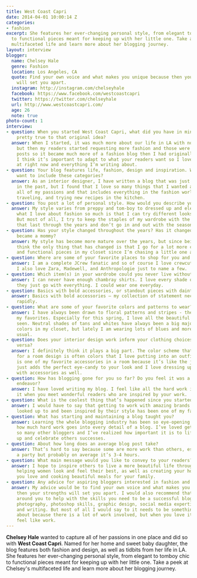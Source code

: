 ```yaml
---
title: West Coast Capri
date: 2014-04-01 10:00:14 Z
categories:
- fashion
excerpt: She features her ever-changing personal style, from elegant to tomboy chic
  to functional pieces meant for keeping up with her little one. Take a peek at Chelsey's
  multifaceted life and learn more about her blogging journey.
layout: interview
blogger:
  name: Chelsey Hale
  genre: Fashion
  location: Los Angeles, CA
  quote: Find your own voice and what makes you unique because then your strengths
    will set you apart.
  instagram: http://instagram.com/chelseyhale
  facebook: https://www.facebook.com/westcoastcapri
  twitter: https://twitter.com/chelseyhale
  url: http://www.westcoastcapri.com/
  age: 26
  note: true
photo-count: 1
interview:
- question: When you started West Coast Capri, what did you have in mind? Has it stayed
    pretty true to that original idea?
  answer: When I started, it was much more about our life in LA with not as much fashion,
    but then my readers started requesting more fashion and those were the most popular
    posts so it became much more of a fashion blog then I had originally planned.
    I think it’s important to adapt to what your readers want so I love where it’s
    at right now and everything I’m writing about.
- question: Your blog features life, fashion, design and inspiration. What made you
    want to include these categories?
  answer: As an interior designer, I have written a blog that was just about design
    in the past, but I found that I love so many things that I wanted a place to include
    all of my passions and that includes everything in the fashion world, home décor,
    traveling, and trying new recipes in the kitchen.
- question: You post a lot of personal style. How would you describe yours?
  answer: My style varies from preppy and tom-boy to dressed up and elegant. That’s
    what I love about fashion so much is that I can try different looks all the time.
    But most of all, I try to keep the staples of my wardrobe with the classic pieces
    that last through the years and don’t go in and out with the seasons.
- question: Has your style changed throughout the years? Has it changed since you
    became a mommy?
  answer: My style has become more mature over the years, but since being a mom I
    think the only thing that has changed is that I go for a lot more comfortable
    and functional pieces in my closet since I’m chasing a little one around all day.
- question: Where are some of your favorite places to shop for you and your daughter?
  answer: I am a complete JCrew fanatic and so of course I love crewcuts as well.
    I also love Zara, Madewell, and Anthropologie just to name a few.
- question: Which item(s) in your wardrobe could you never live without?
  answer: I can never have enough chambray shirts. I love every shade of denim and
    they just go with everything. I could wear one everyday.
- question: Basics with bold accessories, or standout pieces with dainty jewelry?
  answer: Basics with bold accessories – my collection of statement necklaces is growing
    rapidly.
- question: What are some of your favorite colors and patterns to wear?
  answer: I have always been drawn to floral patterns and stripes - they are definitely
    my favorites. Especially for this spring, I love all the beautiful florals I’ve
    seen. Neutral shades of tans and whites have always been a big majority of the
    colors in my closet, but lately I am wearing lots of blues and more black than
    usual.
- question: Does your interior design work inform your clothing choices, and vice
    versa?
  answer: I definitely think it plays a big part. The color scheme that I am loving
    for a room design is often colors that I love putting into an outfit. Lighting
    is one of my favorite accessories in a room because it’s like the jewelry that
    just adds the perfect eye-candy to your look and I love dressing up an outfit
    with accessories as well.
- question: How has blogging gone for you so far? Do you feel it was a worthwhile
    endeavor?
  answer: I have loved writing my blog. I feel like all the hard work is so worth
    it when you meet wonderful readers who are inspired by your work.
- question: What is the coolest thing that’s happened since you started?
  answer: I would have to say that getting to work with amazing brands that I have
    looked up to and been inspired by their style has been one of my favorite things.
- question: What has starting and maintaining a blog taught you?
  answer: Learning the whole blogging industry has been so eye-opening, but also realizing
    how much hard work goes into every detail of a blog. I’ve loved getting to know
    so many other bloggers and I’ve realized how important it is to lift one another
    up and celebrate others successes.
- question: About how long does an average blog post take?
  answer: That’s hard to say because some are more work than others, especially planning
    a party but probably on average it’s 3-4 hours.
- question: What main message would you like to convey to your readers?
  answer: I hope to inspire others to live a more beautiful life through fashion by
    helping women look and feel their best, as well as creating your home into a space
    you love and cooking beautiful meals for your family.
- question: Any advice for aspiring bloggers interested in fashion and interior design?
  answer: My advice would be to find your own voice and what makes you unique because
    then your strengths will set you apart. I would also recommend that you find resources
    around you to help with the skills you need to be a successful blogger such as
    photography, photoshop skills, graphic design, social media expertise, web design,
    and writing. But most of all I would say to it needs to be something you’re passionate
    about because there is a lot of work involved, but when you love it then it won’t
    feel like work.
---
```


**Chelsey Hale** wanted to capture all of her passions in one place and did so with **West Coast Capri**. Named for her home and sweet baby daughter, the blog features both fashion and design, as well as tidbits from her life in LA. She features her ever-changing personal style, from elegant to tomboy chic to functional pieces meant for keeping up with her little one. Take a peek at Chelsey's multifaceted life and learn more about her blogging journey.